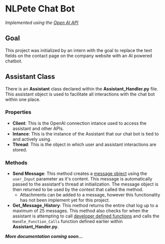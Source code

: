 # **NLPete Chat Bot**
*Implemented using the [Open AI API](https://platform.openai.com/docs/api-reference/introduction)*

## Goal
This project was initialized by an intern with the goal to replace the text fields on the contact page on the company website with an AI powered chatbot.

## Assistant Class
There is an **Assistant** class declared within the **Assistant_Handler.py** file. This assistant object is used to facilitate all interactions with the chat bot within one place. 
### Properties
- **Client**: This is the OpenAI connection intance used to access the assistant and other APIs.
- **Intance**: This is the instance of the Assistant that our chat bot is tied to and actively using.
- **Thread**: This is the object in which user and assistant interactions are stored.
### Methods
- **Send Message**: This method creates a [message object](https://platform.openai.com/docs/api-reference/messages/object) using the `user_Input` parameter as it's content. This message is automatically passed to the assistant's thread at initialization. The message object is then returned to be used by the context that called the method.
    - Attachments can be added to a message, however this functionality has not been implement yet for this project.
- **Get_Message_History**: This method returns the entire chat log up to a maximum of 25 messages. This method also checks for when the assistant is attempting to call [developer defined functions](https://platform.openai.com/docs/assistants/tools/function-calling/function-calling-beta) and calls the `Handle_Function_Calls` function defined earlier within **Assistant_Hander.py**.

***More documentation coming soon...***
